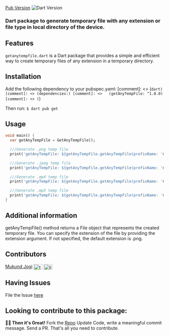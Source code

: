 <!-- 
This README describes the package. If you publish this package to pub.dev,
this README's contents appear on the landing page for your package.

For information about how to write a good package README, see the guide for
[writing package pages](https://dart.dev/guides/libraries/writing-package-pages). 

For general information about developing packages, see the Dart guide for
[creating packages](https://dart.dev/guides/libraries/create-library-packages)
and the Flutter guide for
[developing packages and plugins](https://flutter.dev/developing-packages). 
-->

[Pub Version](https://img.shields.io/pub/v/get_any_temp_file?color=blue&label=pub)  ![Dart Version](https://img.shields.io/badge/dart-v2.16.0-blue)

### Dart package to generate temporary file with any extension or file type in local directory of the device.

## Features

`getanytempfile.dart` is a Dart package that provides a simple and efficient way to create temporary files of any extension in a temporary directory.

## Installation

Add the following dependency to your pubspec.yaml:
[comment]: <> (```dart)
[comment]: <> (dependencies:)
[comment]: <>   (getAnyTempFile: ^1.0.0)
[comment]: <> (```)

Then run:
```$ dart pub get```

## Usage

```dart
void main() {
  var getAnyTempFile = GetAnyTempFile();

  ///Generate .png temp file
  print('getAnyTempFile: ${getAnyTempFile.getAnyTempFile(prefixName: 'mytemp',fileName: 'getMyTemp')}');

  ///Generate .jpeg temp file
  print('getAnyTempFile: ${getAnyTempFile.getAnyTempFile(prefixName: 'mytemp',fileName: 'getMyTemp',fileType: 'jpeg')}');

  ///Generate .mp4 temp file
  print('getAnyTempFile: ${getAnyTempFile.getAnyTempFile(prefixName: 'mytemp',fileName: 'getMyTemp',fileType: 'mp4')}');

  ///Generate .mp3 temp file
  print('getAnyTempFile: ${getAnyTempFile.getAnyTempFile(prefixName: 'mytemp',fileName: 'getMyTemp',fileType: 'mp3')}');
}
```

## Additional information

getAnyTempFile() method returns a File object that represents the created temporary file. 
You can specify the extension of the file by providing the extension argument. 
If not specified, the default extension is .png.

## Contributors

[Mukund Jogi](https://www.linkedin.com/in/mukund-a-jogi/)
<a href="https://twitter.com/mukundjogi" target="blank"><img align="center" src="https://raw.githubusercontent.com/rahuldkjain/github-profile-readme-generator/master/src/images/icons/Social/twitter.svg" alt="twitter_logo" height="18" width="28" /></a>
<a href="https://linkedin.com/in/mukund-a-jogi" target="blank"><img align="center" src="https://raw.githubusercontent.com/rahuldkjain/github-profile-readme-generator/master/src/images/icons/Social/linked-in-alt.svg" alt="linedin_logo" height="18" width="28" /></a>

## Having Issues

File the Issue [here](https://github.com/7span/get-any-temp-file-dart/issues)

## Looking to contribute to this package:

**🤘🏻 Then it's Great!**
Fork the [Repo](https://github.com/7span/get-any-temp-file-dart) 
Update Code, write a meaningful commit message. Send a PR. That's all you need to contribute.


